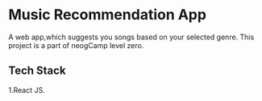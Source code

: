
# Music Recommendation App

A web app,which suggests you songs based on your selected genre.
This project is a part of neogCamp level zero.




## Tech Stack

1.React JS.
